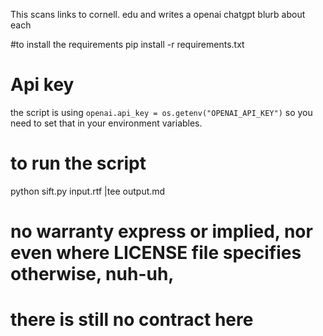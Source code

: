 This scans links to cornell. edu and writes a openai chatgpt blurb about each

#to install the requirements
pip install -r requirements.txt

# Api key

the script is using `openai.api_key = os.getenv("OPENAI_API_KEY")`
so you need to set that in your environment variables.

# to run the script

python sift.py input.rtf |tee output.md

# no warranty express or implied, nor even where LICENSE file specifies otherwise, nuh-uh, 
# there is still no contract here 